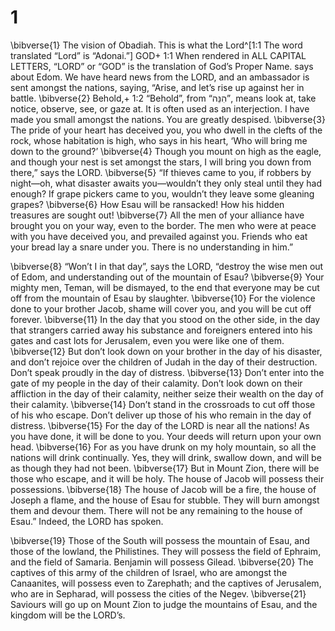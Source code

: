 # 1 
\bibverse{1} The vision of Obadiah. This is what the Lord^[1:1 The word translated “Lord” is “Adonai.”] GOD+ 1:1 When rendered in ALL CAPITAL LETTERS, “LORD” or “GOD” is the translation of God’s Proper Name. says about Edom. We have heard news from the LORD, and an ambassador is sent amongst the nations, saying, “Arise, and let’s rise up against her in battle. \bibverse{2} Behold,+ 1:2 “Behold”, from “הִנֵּה”, means look at, take notice, observe, see, or gaze at. It is often used as an interjection. I have made you small amongst the nations. You are greatly despised. \bibverse{3} The pride of your heart has deceived you, you who dwell in the clefts of the rock, whose habitation is high, who says in his heart, ‘Who will bring me down to the ground?’ \bibverse{4} Though you mount on high as the eagle, and though your nest is set amongst the stars, I will bring you down from there,” says the LORD. \bibverse{5} “If thieves came to you, if robbers by night—oh, what disaster awaits you—wouldn’t they only steal until they had enough? If grape pickers came to you, wouldn’t they leave some gleaning grapes? \bibverse{6} How Esau will be ransacked! How his hidden treasures are sought out! \bibverse{7} All the men of your alliance have brought you on your way, even to the border. The men who were at peace with you have deceived you, and prevailed against you. Friends who eat your bread lay a snare under you. There is no understanding in him.” 



\bibverse{8} “Won’t I in that day”, says the LORD, “destroy the wise men out of Edom, and understanding out of the mountain of Esau? \bibverse{9} Your mighty men, Teman, will be dismayed, to the end that everyone may be cut off from the mountain of Esau by slaughter. \bibverse{10} For the violence done to your brother Jacob, shame will cover you, and you will be cut off forever. \bibverse{11} In the day that you stood on the other side, in the day that strangers carried away his substance and foreigners entered into his gates and cast lots for Jerusalem, even you were like one of them. \bibverse{12} But don’t look down on your brother in the day of his disaster, and don’t rejoice over the children of Judah in the day of their destruction. Don’t speak proudly in the day of distress. \bibverse{13} Don’t enter into the gate of my people in the day of their calamity. Don’t look down on their affliction in the day of their calamity, neither seize their wealth on the day of their calamity. \bibverse{14} Don’t stand in the crossroads to cut off those of his who escape. Don’t deliver up those of his who remain in the day of distress. \bibverse{15} For the day of the LORD is near all the nations! As you have done, it will be done to you. Your deeds will return upon your own head. \bibverse{16} For as you have drunk on my holy mountain, so all the nations will drink continually. Yes, they will drink, swallow down, and will be as though they had not been. \bibverse{17} But in Mount Zion, there will be those who escape, and it will be holy. The house of Jacob will possess their possessions. \bibverse{18} The house of Jacob will be a fire, the house of Joseph a flame, and the house of Esau for stubble. They will burn amongst them and devour them. There will not be any remaining to the house of Esau.” Indeed, the LORD has spoken. 

\bibverse{19} Those of the South will possess the mountain of Esau, and those of the lowland, the Philistines. They will possess the field of Ephraim, and the field of Samaria. Benjamin will possess Gilead. \bibverse{20} The captives of this army of the children of Israel, who are amongst the Canaanites, will possess even to Zarephath; and the captives of Jerusalem, who are in Sepharad, will possess the cities of the Negev. \bibverse{21} Saviours will go up on Mount Zion to judge the mountains of Esau, and the kingdom will be the LORD’s. 